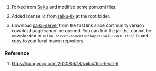 1. Forked from [Saiku](https://github.com/OSBI/saiku) and modified some pom.xml files.

2. Added license.lic from [saiku-fix](https://github.com/ambientelivre/saiku-fix) at the root folder.

3. Download [saiku-server](https://github.com/OSBI/saiku/issues/736) from the first link since community version download page cannot be opened. You can find the jar that cannot be downloaded in `saiku-server\tomcat\webapps\saiku\WEB-INF\lib` and copy to your local maven repository.

### Reference

1. https://lixingyong.com/2020/06/18/saiku#toc-head-6
